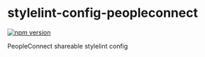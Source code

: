 # stylelint-config-peopleconnect

[![npm version](https://badge.fury.io/js/stylelint-config-peopleconnect.svg)](https://badge.fury.io/js/stylelint-config-peopleconnect)

PeopleConnect shareable stylelint config
